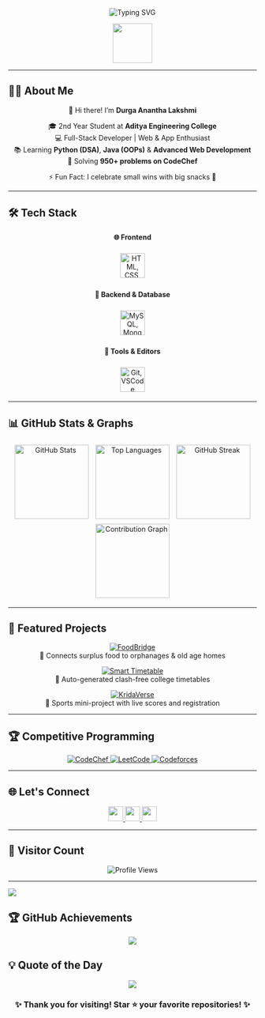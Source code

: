 <div align="center">
  <!-- Typing Animation -->
  <img src="https://readme-typing-svg.herokuapp.com?lines=Hello,+World!;I'm+Durga+Anantha+Lakshmi;Full-Stack+Developer+|+Problem+Solver;Let's+Code+and+Build+Awesome+Projects💡" alt="Typing SVG" />
  
  <!-- Fun Developer GIF -->
  <p>
    <img src="https://media.giphy.com/media/LmNwrBhejkK9EFP504/giphy.gif" width="80"/>
  </p>
</div>

---
## 🙋‍♀️ About Me

<div align="center">

👋 Hi there! I’m **Durga Anantha Lakshmi**  

🎓 2nd Year Student at **Aditya Engineering College**  
💻 Full-Stack Developer | Web & App Enthusiast  
📚 Learning **Python (DSA)**, **Java (OOPs)** & **Advanced Web Development**  
🚀 Solving **950+ problems on CodeChef**  

⚡ Fun Fact: I celebrate small wins with big snacks 🍫  

</div>

---

## 🛠️ Tech Stack

<div align="center">
  <!-- Frontend -->
  <h4>🌐 Frontend</h4>
  <img src="https://skillicons.dev/icons?i=html,css,js,react,tailwind" height="50" style="margin:5px" title="HTML, CSS, JS, React, Tailwind"/>
  
  <!-- Backend -->
  <h4>🧠 Backend & Database</h4>
  <img src="https://skillicons.dev/icons?i=mysql,mongodb,python,java" height="50" style="margin:5px" title="MySQL, MongoDB, Python, Java"/>
  
  <!-- Tools & Editors -->
  <h4>🧰 Tools & Editors</h4>
  <img src="https://skillicons.dev/icons?i=git,vscode" height="50" style="margin:5px" title="Git, VSCode"/>
</div>

---

## 📊 GitHub Stats & Graphs

<div align="center">
  <img src="https://github-readme-stats.vercel.app/api?username=AnanthaLakshmi24&show_icons=true&theme=radical&count_private=true" height="150" style="margin:5px" title="GitHub Stats"/>
  <img src="https://github-readme-stats.vercel.app/api/top-langs/?username=AnanthaLakshmi24&layout=compact&theme=radical" height="150" style="margin:5px" title="Top Languages"/>
  <img src="https://streak-stats.demolab.com?user=AnanthaLakshmi24&theme=radical" height="150" style="margin:5px" title="GitHub Streak"/>
  <img src="https://github-readme-activity-graph.vercel.app/graph?username=AnanthaLakshmi24&theme=react-dark&area=true&hide_border=true" height="150" style="margin:5px" title="Contribution Graph"/>
</div>

---

## 🌟 Featured Projects

<div align="center">

[![FoodBridge](https://img.shields.io/badge/FoodBridge-Live-green?style=for-the-badge)](https://github.com/AnanthaLakshmi24/FoodBridge)  
🥗 Connects surplus food to orphanages & old age homes  

[![Smart Timetable](https://img.shields.io/badge/Smart_Timetable-Live-blue?style=for-the-badge)](https://github.com/AnanthaLakshmi24/Smart-Timetable)  
📅 Auto-generated clash-free college timetables  

[![KridaVerse](https://img.shields.io/badge/KridaVerse-Live-orange?style=for-the-badge)](https://github.com/AnanthaLakshmi24/KridaVerse)  
🏏 Sports mini-project with live scores and registration
</div>

---

## 🏆 Competitive Programming

<div align="center">
  <a href="https://www.codechef.com/users/durga_an">
    <img src="https://img.shields.io/badge/CodeChef-CC-orange?style=for-the-badge&logo=codechef&logoColor=white" alt="CodeChef"/>
  </a>
  <a href="https://leetcode.com/durga_an/">
    <img src="https://img.shields.io/badge/LeetCode-LC-yellow?style=for-the-badge&logo=leetcode&logoColor=black" alt="LeetCode"/>
  </a>
  <a href="https://codeforces.com/profile/durga_an">
    <img src="https://img.shields.io/badge/Codeforces-CF-blue?style=for-the-badge&logo=codeforces&logoColor=white" alt="Codeforces"/>
  </a>
</div>

---

## 🌐 Let's Connect

<div align="center">
  <a href="https://www.linkedin.com/in/durga-anantha-lakshmi-123456789/" target="_blank">
    <img src="https://img.shields.io/badge/LinkedIn-%230077B5.svg?style=for-the-badge&logo=linkedin&logoColor=white" height="30"/>
  </a>
  <a href="mailto:ananthalakshmi24@example.com">
    <img src="https://img.shields.io/badge/Gmail-D14836?style=for-the-badge&logo=gmail&logoColor=white" height="30"/>
  </a>
  <a href="https://github.com/AnanthaLakshmi24">
    <img src="https://img.shields.io/badge/GitHub-100000?style=for-the-badge&logo=github&logoColor=white" height="30"/>
  </a>
</div>

---

## 🧭 Visitor Count

<div align="center">
  <img src="https://komarev.com/ghpvc/?username=AnanthaLakshmi24&style=for-the-badge&color=brightgreen" alt="Profile Views"/>
</div>

---
<img src="https://github-profile-trophy.vercel.app/?username=AnanthaLakshmi24&theme=radical&no-frame=true&no-bg=true&margin-w=15" />

## 🏆 GitHub Achievements
<p align="center">
  <img src="https://github-profile-trophy.vercel.app/?username=AnanthaLakshmi24&theme=radical&no-frame=true&margin-w=15&row=1" />
</p>

## 💡 Quote of the Day
<p align="center">
  <img src="https://quotes-github-readme.vercel.app/api?type=horizontal&theme=radical"/>
</p>



<div align="center">
  <h3>✨ Thank you for visiting! Star ⭐ your favorite repositories! ✨</h3>
</div>
